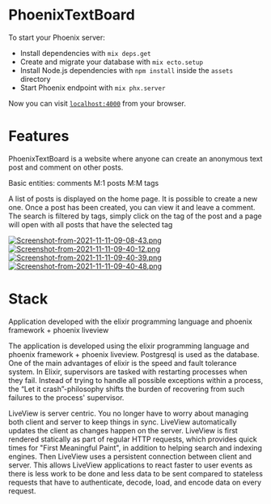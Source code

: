 # PhoenixTextBoard
To start your Phoenix server:

  * Install dependencies with `mix deps.get`
  * Create and migrate your database with `mix ecto.setup`
  * Install Node.js dependencies with `npm install` inside the `assets` directory
  * Start Phoenix endpoint with `mix phx.server`

Now you can visit [`localhost:4000`](http://localhost:4000) from your browser.

# Features
PhoenixTextBoard is a website where anyone can create an anonymous text post and comment on other posts.

Basic entities: comments M:1 posts M:M tags

A list of posts is displayed on the home page. It is possible to create a new one. Once a post has been created, you can view it and leave a comment. The search is filtered by tags, simply click on the tag of the post and a page will open with all posts that have the selected tag

[![Screenshot-from-2021-11-11-09-08-43.png](https://i.postimg.cc/CKQd2FHx/Screenshot-from-2021-11-11-09-08-43.png)](https://postimg.cc/p9K2hM6w)
[![Screenshot-from-2021-11-11-09-40-12.png](https://i.postimg.cc/J4fqfLxK/Screenshot-from-2021-11-11-09-40-12.png)](https://postimg.cc/N5xmXZWr)
[![Screenshot-from-2021-11-11-09-40-39.png](https://i.postimg.cc/652cb3ry/Screenshot-from-2021-11-11-09-40-39.png)](https://postimg.cc/ZCm6CJDS)
[![Screenshot-from-2021-11-11-09-40-48.png](https://i.postimg.cc/DfY5csb9/Screenshot-from-2021-11-11-09-40-48.png)](https://postimg.cc/F13jrYpp)

# Stack
Application developed with the elixir programming language and phoenix framework + phoenix liveview

The application is developed using the elixir programming language and phoenix framework + phoenix liveview. Postgresql is used as the database.
One of the main advantages of elixir is the speed and fault tolerance system.
In Elixir, supervisors are tasked with restarting processes when they fail. Instead of trying to handle all possible exceptions within a process, the “Let it crash”-philosophy shifts the burden of recovering from such failures to the process' supervisor.

LiveView is server centric. You no longer have to worry about managing both client and server to keep things in sync. LiveView automatically updates the client as changes happen on the server.
LiveView is first rendered statically as part of regular HTTP requests, which provides quick times for "First Meaningful Paint", in addition to helping search and indexing engines.
Then LiveView uses a persistent connection between client and server. This allows LiveView applications to react faster to user events as there is less work to be done and less data to be sent compared to stateless requests that have to authenticate, decode, load, and encode data on every request.
